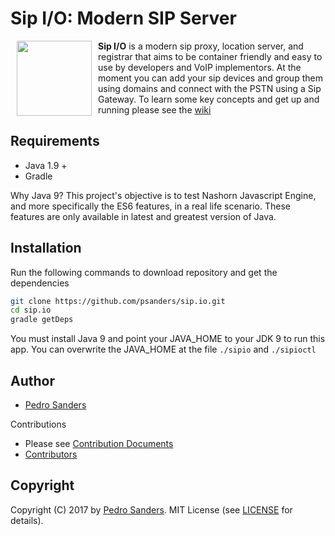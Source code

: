 # Sip I/O: Modern SIP Server

<a href="https://github.com/psanders/sip.io"><img src="https://github.com/psanders/sip.io/blob/master/logo.png" align="left" hspace="10" vspace="0" width="120"></a>

**Sip I/O** is a modern sip proxy, location server, and registrar that aims to be container friendly and easy to use by 
developers and VoIP implementors. At the moment you can add your sip devices and group them using domains and connect with the PSTN using a Sip Gateway. To learn some key concepts and get up and running please see the [wiki](https://github.com/psanders/sip.io/wiki/Home)

## Requirements

* Java 1.9 +
* Gradle

Why Java 9? This project's objective is to test Nashorn Javascript Engine, and more specifically the ES6 features, in a real life scenario. These features are only available in latest and greatest version of Java.

## Installation

Run the following commands to download repository and get the dependencies

```bash
git clone https://github.com/psanders/sip.io.git
cd sip.io
gradle getDeps
```

You must install Java 9 and point your JAVA_HOME to your JDK 9 to run this app. You can overwrite the JAVA_HOME at the 
file `./sipio` and `./sipioctl`

## Author
 - [Pedro Sanders](https://github.com/psanders)

Contributions

 - Please see [Contribution Documents](https://github.com/psanders/sip.io/blob/master/CONTRIBUTING.md)
 - [Contributors](https://github.com/psanders/sip.io/graphs/contributors)

## Copyright
Copyright (C) 2017 by [Pedro Sanders](https://github.com/psanders). MIT License (see [LICENSE](https://github.com/psanders/sip.io/blob/master/LICENSE) for details).
